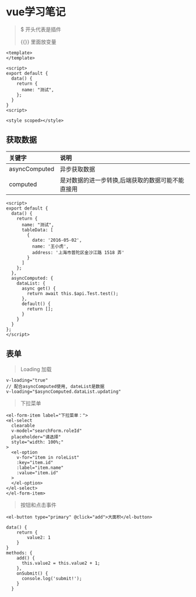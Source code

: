 # vue学习笔记


> $ 开头代表是插件
>
> {{}} 里面放变量
```
<template>
</template>

<script>
export default {
  data() {
    return {
      name: "测试",
    };
  }
}
<script>

<style scoped></style>
```
## 获取数据

关键字|说明
:---|:---
asyncComputed | 异步获取数据
computed | 是对数据的进一步转换,后端获取的数据可能不能直接用
```
<script>
export default {
  data() {
    return {
      name: "测试",
      tableData: [
        {
          date: '2016-05-02',
          name: '王小虎',
          address: '上海市普陀区金沙江路 1518 弄'
        }
      ]
    };
  },
  asyncComputed: {
    dataList: {
      async get() {
        return await this.$api.Test.test();
      },
      default() {
        return [];
      }
    }
  }
};
</script>
```
## 表单
>Loading 加载
```
v-loading="true"
// 配合asyncComputed使用, dateList是数据
v-loading="$asyncComputed.dataList.updating"
```
    

> 下拉菜单
```
<el-form-item label="下拉菜单：">
<el-select
  clearable
  v-model="searchForm.roleId"
  placeholder="请选择"
  style="width: 100%;"
>
  <el-option
    v-for="item in roleList"
    :key="item.id"
    :label="item.name"
    :value="item.id"
  >
  </el-option>
</el-select>
</el-form-item>
```
> 按钮和点击事件
```
<el-button type="primary" @click="add">大面积</el-button>
```
```
data() {
    return {
        value2: 1
    }
}
methods: {
    add() {
      this.value2 = this.value2 + 1;
    },
    onSubmit() {
      console.log('submit!');
    }
  }
```